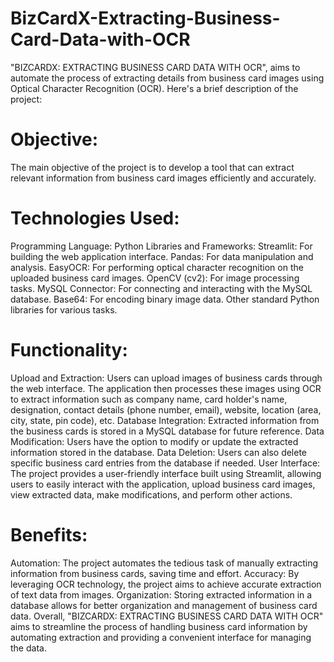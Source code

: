 # BizCardX-Extracting-Business-Card-Data-with-OCR
"BIZCARDX: EXTRACTING BUSINESS CARD DATA WITH OCR", aims to automate the process of extracting details from business card images using Optical Character Recognition (OCR). Here's a brief description of the project:
# Objective: 
The main objective of the project is to develop a tool that can extract relevant information from business card images efficiently and accurately.

# Technologies Used:
Programming Language: Python
Libraries and Frameworks:
Streamlit: For building the web application interface.
Pandas: For data manipulation and analysis.
EasyOCR: For performing optical character recognition on the uploaded business card images.
OpenCV (cv2): For image processing tasks.
MySQL Connector: For connecting and interacting with the MySQL database.
Base64: For encoding binary image data.
Other standard Python libraries for various tasks.

# Functionality:
Upload and Extraction: Users can upload images of business cards through the web interface. The application then processes these images using OCR to extract information such as company name, card holder's name, designation, contact details (phone number, email), website, location (area, city, state, pin code), etc.
Database Integration: Extracted information from the business cards is stored in a MySQL database for future reference.
Data Modification: Users have the option to modify or update the extracted information stored in the database.
Data Deletion: Users can also delete specific business card entries from the database if needed.
User Interface: The project provides a user-friendly interface built using Streamlit, allowing users to easily interact with the application, upload business card images, view extracted data, make modifications, and perform other actions.

# Benefits:
Automation: The project automates the tedious task of manually extracting information from business cards, saving time and effort.
Accuracy: By leveraging OCR technology, the project aims to achieve accurate extraction of text data from images.
Organization: Storing extracted information in a database allows for better organization and management of business card data.
Overall, "BIZCARDX: EXTRACTING BUSINESS CARD DATA WITH OCR" aims to streamline the process of handling business card information by automating extraction and providing a convenient interface for managing the data.

